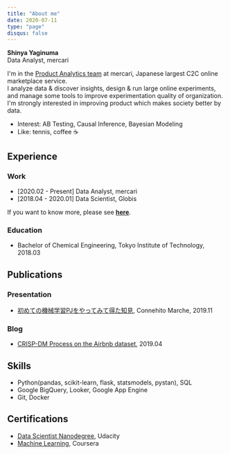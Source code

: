 ```yaml
---
title: "About me"
date: 2020-07-11
type: "page"
disqus: false
---
```


**Shinya Yaginuma**  
Data Analyst, mercari

I'm in the [Product Analytics team](https://careers.mercari.com/jp/job-categories/analyst/) at mercari, Japanese largest C2C online marketplace service.  
I analyze data & discover insights, design & run large online experiments, and manage some tools to improve experimentation quality of organization. I'm strongly interested in improving product which makes society better by data.

* Interest: AB Testing, Causal Inference, Bayesian Modeling
* Like: tennis, coffee :coffee:

## Experience

### Work

* [2020.02 - Present]  Data Analyst, mercari
* [2018.04 - 2020.01]  Data Scientist, Globis

If you want to know more, please see [**here**](https://shyaginuma.github.io/portfolio/work_history).

### Education

* Bachelor of Chemical Engineering, Tokyo Institute of Technology, 2018.03

## Publications

### Presentation

* [初めての機械学習PJをやってみて得た知見](https://speakerdeck.com/shyaginuma/chu-metefalseji-jie-xue-xi-pjwo-yatutemitede-tazhi-jian), Connehito Marche, 2019.11

### Blog

* [CRISP-DM Process on the Airbnb dataset](https://medium.com/@yaginuuun/crisp-dm-process-on-the-airbnb-dataset-4c39e99af6e3), 2019.04

## Skills

* Python(pandas, scikit-learn, flask, statsmodels, pystan), SQL
* Google BigQuery, Looker, Google App Engine
* Git, Docker

## Certifications

* [Data Scientist Nanodegree](https://confirm.udacity.com/7TCSNG2G), Udacity
* [Machine Learning](https://www.coursera.org/account/accomplishments/verify/MH257SLTURFL), Coursera
